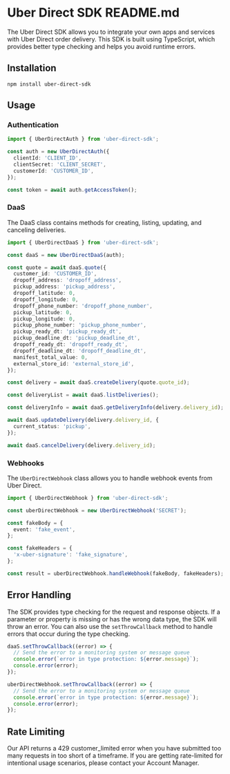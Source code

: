 # Uber Direct SDK README.md

The Uber Direct SDK allows you to integrate your own apps and services with Uber Direct order delivery. This SDK is built using TypeScript, which provides better type checking and helps you avoid runtime errors.

## Installation

```
npm install uber-direct-sdk
```

## Usage

### Authentication

```typescript
import { UberDirectAuth } from 'uber-direct-sdk';

const auth = new UberDirectAuth({
  clientId: 'CLIENT_ID',
  clientSecret: 'CLIENT_SECRET',
  customerId: 'CUSTOMER_ID',
});

const token = await auth.getAccessToken();
```

### DaaS

The DaaS class contains methods for creating, listing, updating, and canceling deliveries.

```typescript
import { UberDirectDaaS } from 'uber-direct-sdk';

const daaS = new UberDirectDaaS(auth);

const quote = await daaS.quote({
  customer_id: 'CUSTOMER_ID',
  dropoff_address: 'dropoff_address',
  pickup_address: 'pickup_address',
  dropoff_latitude: 0,
  dropoff_longitude: 0,
  dropoff_phone_number: 'dropoff_phone_number',
  pickup_latitude: 0,
  pickup_longitude: 0,
  pickup_phone_number: 'pickup_phone_number',
  pickup_ready_dt: 'pickup_ready_dt',
  pickup_deadline_dt: 'pickup_deadline_dt',
  dropoff_ready_dt: 'dropoff_ready_dt',
  dropoff_deadline_dt: 'dropoff_deadline_dt',
  manifest_total_value: 0,
  external_store_id: 'external_store_id',
});

const delivery = await daaS.createDelivery(quote.quote_id);

const deliveryList = await daaS.listDeliveries();

const deliveryInfo = await daaS.getDeliveryInfo(delivery.delivery_id);

await daaS.updateDelivery(delivery.delivery_id, {
  current_status: 'pickup',
});

await daaS.cancelDelivery(delivery.delivery_id);
```

### Webhooks

The `UberDirectWebhook` class allows you to handle webhook events from Uber Direct.

```typescript
import { UberDirectWebhook } from 'uber-direct-sdk';

const uberDirectWebhook = new UberDirectWebhook('SECRET');

const fakeBody = {
  event: 'fake_event',
};

const fakeHeaders = {
  'x-uber-signature': 'fake_signature',
};

const result = uberDirectWebhook.handleWebhook(fakeBody, fakeHeaders);
```

## Error Handling

The SDK provides type checking for the request and response objects. If a parameter or property is missing or has the wrong data type, the SDK will throw an error. You can also use the `setThrowCallback` method to handle errors that occur during the type checking.

```typescript
daaS.setThrowCallback((error) => {
  // Send the error to a monitoring system or message queue
  console.error(`error in type protection: ${error.message}`);
  console.error(error);
});

uberDirectWebhook.setThrowCallback((error) => {
  // Send the error to a monitoring system or message queue
  console.error(`error in type protection: ${error.message}`);
  console.error(error);
});
```

## Rate Limiting

Our API returns a 429 customer_limited error when you have submitted too many requests in too short of a timeframe. If you are getting rate-limited for intentional usage scenarios, please contact your Account Manager.
